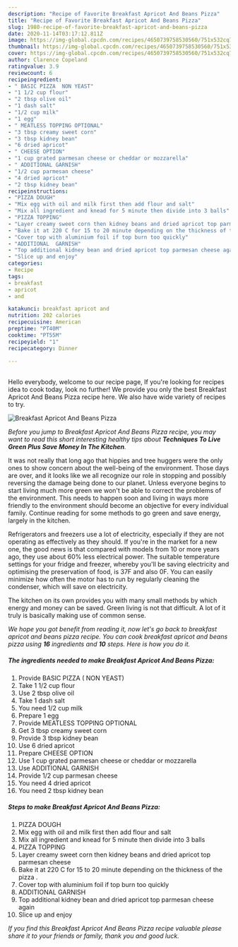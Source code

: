 ```yaml
---
description: "Recipe of Favorite Breakfast Apricot And Beans Pizza"
title: "Recipe of Favorite Breakfast Apricot And Beans Pizza"
slug: 1980-recipe-of-favorite-breakfast-apricot-and-beans-pizza
date: 2020-11-14T03:17:12.811Z
image: https://img-global.cpcdn.com/recipes/4650739758530560/751x532cq70/breakfast-apricot-and-beans-pizza-recipe-main-photo.jpg
thumbnail: https://img-global.cpcdn.com/recipes/4650739758530560/751x532cq70/breakfast-apricot-and-beans-pizza-recipe-main-photo.jpg
cover: https://img-global.cpcdn.com/recipes/4650739758530560/751x532cq70/breakfast-apricot-and-beans-pizza-recipe-main-photo.jpg
author: Clarence Copeland
ratingvalue: 3.9
reviewcount: 6
recipeingredient:
- " BASIC PIZZA  NON YEAST"
- "1 1/2 cup flour"
- "2 tbsp olive oil"
- "1 dash salt"
- "1/2 cup milk"
- "1 egg"
- " MEATLESS TOPPING OPTIONAL"
- "3 tbsp creamy sweet corn"
- "3 tbsp kidney bean"
- "6 dried apricot"
- " CHEESE OPTION"
- "1 cup grated parmesan cheese or cheddar or mozzarella"
- " ADDITIONAL GARNISH"
- "1/2 cup parmesan cheese"
- "4 dried apricot"
- "2 tbsp kidney bean"
recipeinstructions:
- "PIZZA DOUGH"
- "Mix egg with oil and milk first then add flour and salt"
- "Mix all ingredient and knead for 5 minute then divide into 3 balls"
- "PIZZA TOPPING"
- "Layer creamy sweet corn then kidney beans and dried apricot top parmesan cheese"
- "Bake it at 220 C for 15 to 20 minute depending on the thickness of the pizza ."
- "Cover top with aluminium foil if top burn too quickly"
- "ADDITIONAL  GARNISH"
- "Top additional kidney bean and dried apricot top parmesan cheese again"
- "Slice up and enjoy"
categories:
- Recipe
tags:
- breakfast
- apricot
- and

katakunci: breakfast apricot and 
nutrition: 202 calories
recipecuisine: American
preptime: "PT40M"
cooktime: "PT55M"
recipeyield: "1"
recipecategory: Dinner

---
```

<br>
Hello everybody, welcome to our recipe page, If you're looking for recipes idea to cook today, look no further! We provide you only the best Breakfast Apricot And Beans Pizza recipe here. We also have wide variety of recipes to try.
<br>


![Breakfast Apricot And Beans Pizza](https://img-global.cpcdn.com/recipes/4650739758530560/751x532cq70/breakfast-apricot-and-beans-pizza-recipe-main-photo.jpg)

<i>Before you jump to Breakfast Apricot And Beans Pizza recipe, you may want to read this short interesting healthy tips about 
<strong>Techniques To Live Green Plus Save Money In The Kitchen</strong>.</i>
</br>

It was not really that long ago that hippies and tree huggers were the only ones to show concern about the well-being of the environment. Those days are over, and it looks like we all recognize our role in stopping and possibly reversing the damage being done to our planet. Unless everyone begins to start living much more green we won't be able to correct the problems of the environment. This needs to happen soon and living in ways more friendly to the environment should become an objective for every individual family. Continue reading for some methods to go green and save energy, largely in the kitchen.

Refrigerators and freezers use a lot of electricity, especially if they are not operating as effectively as they should. If you're in the market for a new one, the good news is that compared with models from 10 or more years ago, they use about 60% less electrical power. The suitable temperature settings for your fridge and freezer, whereby you'll be saving electricity and optimising the preservation of food, is 37F and also 0F. You can easily minimize how often the motor has to run by regularly cleaning the condenser, which will save on electricity.

The kitchen on its own provides you with many small methods by which energy and money can be saved. Green living is not that difficult. A lot of it truly is basically making use of common sense.


<i>We hope you got benefit from reading it, now let's go back to breakfast apricot and beans pizza recipe. You can cook breakfast apricot and beans pizza using <strong>16</strong> ingredients and <strong>10</strong> steps. Here is how you do it.
</i>

##### The ingredients needed to make Breakfast Apricot And Beans Pizza:

1. Provide  BASIC PIZZA ( NON YEAST)
1. Take 1 1/2 cup flour
1. Use 2 tbsp olive oil
1. Take 1 dash salt
1. You need 1/2 cup milk
1. Prepare 1 egg
1. Provide  MEATLESS TOPPING OPTIONAL
1. Get 3 tbsp creamy sweet corn
1. Provide 3 tbsp kidney bean
1. Use 6 dried apricot
1. Prepare  CHEESE OPTION
1. Use 1 cup grated parmesan cheese or cheddar or mozzarella
1. Use  ADDITIONAL GARNISH
1. Provide 1/2 cup parmesan cheese
1. You need 4 dried apricot
1. You need 2 tbsp kidney bean


##### Steps to make Breakfast Apricot And Beans Pizza:

1. PIZZA DOUGH
1. Mix egg with oil and milk first then add flour and salt
1. Mix all ingredient and knead for 5 minute then divide into 3 balls
1. PIZZA TOPPING
1. Layer creamy sweet corn then kidney beans and dried apricot top parmesan cheese
1. Bake it at 220 C for 15 to 20 minute depending on the thickness of the pizza .
1. Cover top with aluminium foil if top burn too quickly
1. ADDITIONAL  GARNISH
1. Top additional kidney bean and dried apricot top parmesan cheese again
1. Slice up and enjoy


<i>If you find this Breakfast Apricot And Beans Pizza recipe valuable please share it to your friends or family, thank you and good luck.</i>
